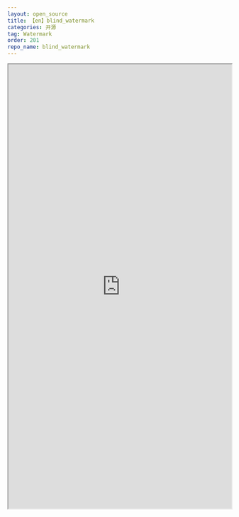 ```yaml
---
layout: open_source
title: 【en】blind_watermark
categories: 开源
tag: Watermark
order: 201
repo_name: blind_watermark
---
```




<iframe src="https://blindwatermark.github.io/blind_watermark/#/en/" width="100%" height="1000em" marginwidth="10%"></iframe>
